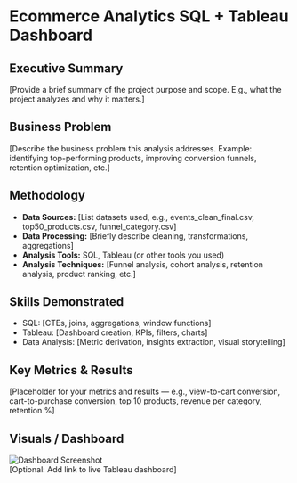 # Ecommerce Analytics SQL + Tableau Dashboard

## Executive Summary
[Provide a brief summary of the project purpose and scope. E.g., what the project analyzes and why it matters.]

## Business Problem
[Describe the business problem this analysis addresses. Example: identifying top-performing products, improving conversion funnels, retention optimization, etc.]

## Methodology
- **Data Sources:** [List datasets used, e.g., events_clean_final.csv, top50_products.csv, funnel_category.csv]
- **Data Processing:** [Briefly describe cleaning, transformations, aggregations]
- **Analysis Tools:** SQL, Tableau (or other tools you used)
- **Analysis Techniques:** [Funnel analysis, cohort analysis, retention analysis, product ranking, etc.]

## Skills Demonstrated
- SQL: [CTEs, joins, aggregations, window functions]
- Tableau: [Dashboard creation, KPIs, filters, charts]
- Data Analysis: [Metric derivation, insights extraction, visual storytelling]

## Key Metrics & Results
[Placeholder for your metrics and results — e.g., view-to-cart conversion, cart-to-purchase conversion, top 10 products, revenue per category, retention %]

## Visuals / Dashboard
![Dashboard Screenshot](visuals/dashboard_overview.png)  
[Optional: Add link to live Tableau dashboard]

